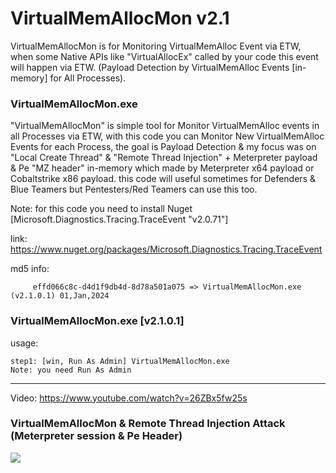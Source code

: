 # VirtualMemAllocMon v2.1

VirtualMemAllocMon is for Monitoring VirtualMemAlloc Event via ETW, when some Native APIs like "VirtualAllocEx" called by your code this event will happen via ETW. (Payload Detection by VirtualMemAlloc Events [in-memory] for All Processes).


### VirtualMemAllocMon.exe
"VirtualMemAllocMon" is simple tool for Monitor VirtualMemAlloc events in all Processes via ETW, with this code you can Monitor New VirtualMemAlloc Events for each Process, the goal is Payload Detection & my focus was on "Local Create Thread" & "Remote Thread Injection" + Meterpreter payload & Pe "MZ header" in-memory which made by Meterpreter x64 payload or Cobaltstrike x86 payload. this code will useful sometimes for Defenders & Blue Teamers but Pentesters/Red Teamers can use this too.

Note: for this code you need to install Nuget [Microsoft.Diagnostics.Tracing.TraceEvent "v2.0.71"]

link: https://www.nuget.org/packages/Microsoft.Diagnostics.Tracing.TraceEvent

md5 info:
                 
         effd066c8c-d4d1f9db4d-8d78a501a075 => VirtualMemAllocMon.exe (v2.1.0.1) 01,Jan,2024
         

### VirtualMemAllocMon.exe [v2.1.0.1]

 usage:  
    
    step1: [win, Run As Admin] VirtualMemAllocMon.exe  
    Note: you need Run As Admin
    
-----------

Video: https://www.youtube.com/watch?v=26ZBx5fw25s


 ### VirtualMemAllocMon & Remote Thread Injection Attack (Meterpreter session & Pe Header)  
   ![](https://github.com/DamonMohammadbagher/ETWProcessMon2/blob/main/VirtualMemAllocMon/VirtualMemAllocMon2/Pictures/VirtualMemAllocMonv2.png)

